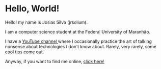 <h1 id="hello-world">Hello, World!</h1>
<p>Hello! my name is Josias Silva (jrsolium).</p>
<p>I am a computer science student at the Federal University of Maranhão.</p>
<p>I have a <a href="https://www.youtube.com/jrsolium/"> YouTube channel </a> where I occasionally practice the art of talking nonsense about technologies I don't know about. Rarely, very rarely, some cool tips come out.</p>
<p>Anyway, if you want to find me online, <a href="https://linktr.ee/jrsolium_/">click here!</a></p>

